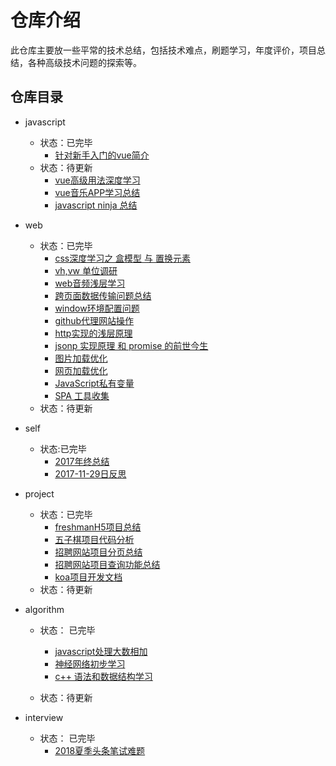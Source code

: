 # 仓库介绍
此仓库主要放一些平常的技术总结，包括技术难点，刷题学习，年度评价，项目总结，各种高级技术问题的探索等。

## 仓库目录

- javascript
    - 状态：已完毕
        - [针对新手入门的vue简介](./javascript/vue-introduce.md)
    - 状态：待更新
        - [vue高级用法深度学习](./javascript/vue-deep-learning-note.md) 
        - [vue音乐APP学习总结](./javascript/vue-music-learn.md)
        - [javascript ninja 总结](./javascript/javascript-ninja.md)          
- web
    - 状态：已完毕
        - [css深度学习之 盒模型 与 置换元素](./web/box&replace-element.md)
        - [vh,vw 单位调研](/web/vh-vw.md)
        - [web音频浅层学习](./web/audio-thinking.md)
        - [跨页面数据传输问题总结](./web/data-cross-pages.md)
        - [window环境配置问题](./web/environment-thought.md)
        - [github代理网站操作](./web/github-page.md)
        - [http实现的浅层原理](./web/http.md)
        - [jsonp 实现原理 和 promise 的前世今生](./web/jsonp&promise.md)
        - [图片加载优化](./web/load-picture-optimization.md)
        - [网页加载优化](./web/load-optimization.md)
        - [JavaScript私有变量](./web/private-variables.md)
        - [SPA 工具收集](./web/spa-tool.md)
    - 状态：待更新

- self
    - 状态:已完毕
        - [2017年终总结](./self/2017FinalSummary.md)
        - [2017-11-29日反思](./self/thinking17-11-29.md)


- project
    - 状态：已完毕
        - [freshmanH5项目总结](./project/freshmanH5.md)
        - [五子棋项目代码分析](./project/gobang.js)
        - [招聘网站项目分页总结](./project/pagination.md)
        - [招聘网站项目查询功能总结](./project/search.md)
        - [koa项目开发文档](/project/web-application-outline.md)
    - 状态：待更新
- algorithm
    - 状态： 已完毕

        - [javascript处理大数相加](./algorithm/bigNumber.js)
        - [神经网络初步学习](./algorithm/sense-net.md)
        - [c++ 语法和数据结构学习](./algorithm/c++.md)
     - 状态：待更新
- interview 
    - 状态： 已完毕
        - [2018夏季头条笔试难题](./interview/toutiao_interview.md)